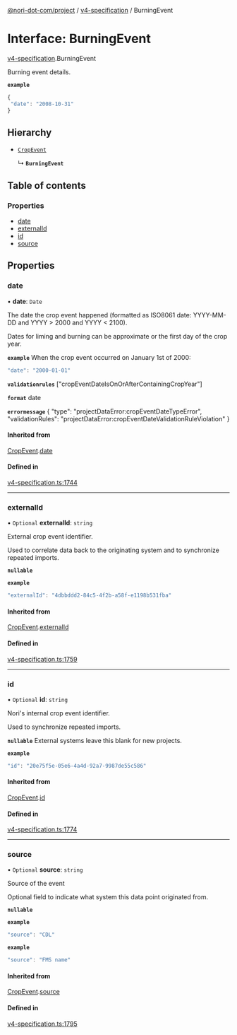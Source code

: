 [@nori-dot-com/project](../README.md) / [v4-specification](../modules/v4_specification.md) / BurningEvent

# Interface: BurningEvent

[v4-specification](../modules/v4_specification.md).BurningEvent

Burning event details.

**`example`**

```js
{
 "date": "2008-10-31"
}
```

## Hierarchy

- [`CropEvent`](v4_specification.CropEvent.md)

  ↳ **`BurningEvent`**

## Table of contents

### Properties

- [date](v4_specification.BurningEvent.md#date)
- [externalId](v4_specification.BurningEvent.md#externalid)
- [id](v4_specification.BurningEvent.md#id)
- [source](v4_specification.BurningEvent.md#source)

## Properties

### date

• **date**: `Date`

The date the crop event happened (formatted as ISO8061 date: YYYY-MM-DD and YYYY > 2000 and YYYY < 2100).

Dates for liming and burning can be approximate or the first day of the crop year.

**`example`** When the crop event occurred on January 1st of 2000:

```js
"date": "2000-01-01"
```

**`validationrules`** ["cropEventDateIsOnOrAfterContainingCropYear"]

**`format`** date

**`errormessage`**
{
"type": "projectDataError:cropEventDateTypeError",
"validationRules": "projectDataError:cropEventDateValidationRuleViolation"
}

#### Inherited from

[CropEvent](v4_specification.CropEvent.md).[date](v4_specification.CropEvent.md#date)

#### Defined in

[v4-specification.ts:1744](https://github.com/nori-dot-eco/nori-dot-com/blob/036808b/packages/project/src/v4-specification.ts#L1744)

___

### externalId

• `Optional` **externalId**: `string`

External crop event identifier.

Used to correlate data back to the originating system and to synchronize repeated imports.

**`nullable`**

**`example`**

```js
"externalId": "4dbbddd2-84c5-4f2b-a58f-e1198b531fba"
```

#### Inherited from

[CropEvent](v4_specification.CropEvent.md).[externalId](v4_specification.CropEvent.md#externalid)

#### Defined in

[v4-specification.ts:1759](https://github.com/nori-dot-eco/nori-dot-com/blob/036808b/packages/project/src/v4-specification.ts#L1759)

___

### id

• `Optional` **id**: `string`

Nori's internal crop event identifier.

Used to synchronize repeated imports.

**`nullable`** External systems leave this blank for new projects.

**`example`**

```js
"id": "20e75f5e-05e6-4a4d-92a7-9987de55c586"
```

#### Inherited from

[CropEvent](v4_specification.CropEvent.md).[id](v4_specification.CropEvent.md#id)

#### Defined in

[v4-specification.ts:1774](https://github.com/nori-dot-eco/nori-dot-com/blob/036808b/packages/project/src/v4-specification.ts#L1774)

___

### source

• `Optional` **source**: `string`

Source of the event

Optional field to indicate what system this data point originated from.

**`nullable`**

**`example`**

```js
"source": "CDL"
```

**`example`**

```js
"source": "FMS name"
```

#### Inherited from

[CropEvent](v4_specification.CropEvent.md).[source](v4_specification.CropEvent.md#source)

#### Defined in

[v4-specification.ts:1795](https://github.com/nori-dot-eco/nori-dot-com/blob/036808b/packages/project/src/v4-specification.ts#L1795)
